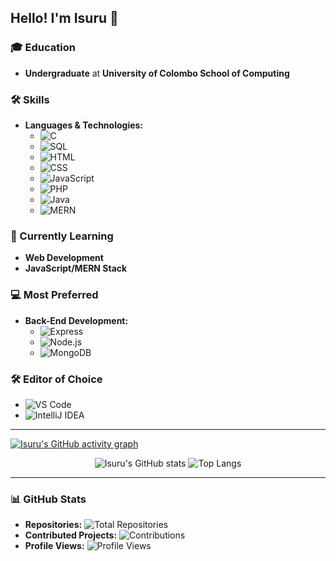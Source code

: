 ## Hello! I'm Isuru 👋

### 🎓 Education
- **Undergraduate** at **University of Colombo School of Computing**

### 🛠 Skills
- **Languages & Technologies:** 
  - ![C](https://img.shields.io/badge/-C-00599C?style=flat-square&logo=c)
  - ![SQL](https://img.shields.io/badge/-SQL-4479A1?style=flat-square&logo=postgresql)
  - ![HTML](https://img.shields.io/badge/-HTML-E34F26?style=flat-square&logo=html5)
  - ![CSS](https://img.shields.io/badge/-CSS-1572B6?style=flat-square&logo=css3)
  - ![JavaScript](https://img.shields.io/badge/-JavaScript-F7DF1E?style=flat-square&logo=javascript)
  - ![PHP](https://img.shields.io/badge/-PHP-777BB4?style=flat-square&logo=php)
  - ![Java](https://img.shields.io/badge/-Java-007396?style=flat-square&logo=java)
  - ![MERN](https://img.shields.io/badge/-MERN-61DAFB?style=flat-square&logo=react)

### 🌱 Currently Learning
- **Web Development**
- **JavaScript/MERN Stack**

### 💻 Most Preferred
- **Back-End Development:** 
  - ![Express](https://img.shields.io/badge/-Express-000000?style=flat-square&logo=express)
  - ![Node.js](https://img.shields.io/badge/-Node.js-339933?style=flat-square&logo=node.js)
  - ![MongoDB](https://img.shields.io/badge/-MongoDB-47A248?style=flat-square&logo=mongodb)

### 🛠 Editor of Choice
- ![VS Code](https://img.shields.io/badge/-VS%20Code-007ACC?style=flat-square&logo=visual-studio-code)
- ![IntelliJ IDEA](https://img.shields.io/badge/-IntelliJ%20IDEA-000000?style=flat-square&logo=intellij-idea)

---

[![Isuru's GitHub activity graph](https://github-readme-activity-graph.vercel.app/graph?username=isurunvn&theme=react-dark)](https://github.com/isurunvn/github-readme-activity-graph)

<div align="center">
  <img src="https://github-readme-stats.vercel.app/api?username=isurunvn&show_icons=true&rank_icon=github&theme=transparent&hide=contribs,issues&count_private=true&hide_border=true" alt="Isuru's GitHub stats" />
  <img src="https://github-readme-stats.vercel.app/api/top-langs/?username=isurunvn&layout=compact&theme=transparent" alt="Top Langs" />
</div>

---

### 📊 GitHub Stats
- **Repositories:** ![Total Repositories](https://img.shields.io/github/repo-count/isurunvn?style=flat-square)
- **Contributed Projects:** ![Contributions](https://img.shields.io/badge/contributions-0-green?style=flat-square) <!-- Adjust manually or fetch via API -->
- **Profile Views:** ![Profile Views](https://komarev.com/ghpvc/?username=isurunvn&style=flat-square)
